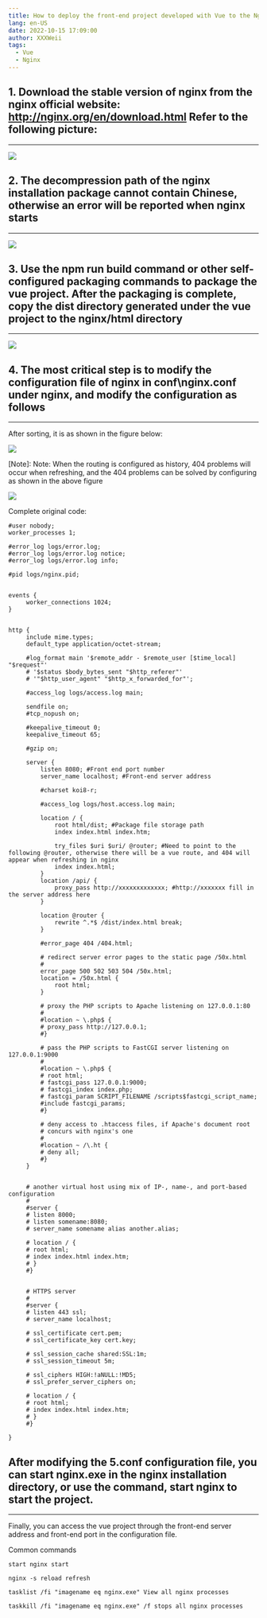 ```yaml
---
title: How to deploy the front-end project developed with Vue to the Nginx server of the window system, just five simple steps
lang: en-US
date: 2022-10-15 17:09:00
author: XXXWeii
tags:
  - Vue
  - Nginx
---
```


## 1. Download the stable version of nginx from the nginx official website: http://nginx.org/en/download.html Refer to the following picture:

---

![](./images/nginx.png)

## 2. The decompression path of the nginx installation package cannot contain Chinese, otherwise an error will be reported when nginx starts

---

![](./images/nginx-1.22.1.png)

## 3. Use the npm run build command or other self-configured packaging commands to package the vue project. After the packaging is complete, copy the dist directory generated under the vue project to the nginx/html directory

---

![](./images/1.jpg)

## 4. The most critical step is to modify the configuration file of nginx in conf\nginx.conf under nginx, and modify the configuration as follows

---

After sorting, it is as shown in the figure below:

![](./images/2.jpg)

[Note]: Note: When the routing is configured as history, 404 problems will occur when refreshing, and the 404 problems can be solved by configuring as shown in the above figure

![](./images/3.jpg)

Complete original code:

```
#user nobody;
worker_processes 1;

#error_log logs/error.log;
#error_log logs/error.log notice;
#error_log logs/error.log info;

#pid logs/nginx.pid;


events {
     worker_connections 1024;
}


http {
     include mime.types;
     default_type application/octet-stream;

     #log_format main '$remote_addr - $remote_user [$time_local] "$request"'
     # '$status $body_bytes_sent "$http_referer"'
     # '"$http_user_agent" "$http_x_forwarded_for"';

     #access_log logs/access.log main;

     sendfile on;
     #tcp_nopush on;

     #keepalive_timeout 0;
     keepalive_timeout 65;

     #gzip on;

     server {
         listen 8080; #Front end port number
         server_name localhost; #Front-end server address

         #charset koi8-r;

         #access_log logs/host.access.log main;

         location / {
             root html/dist; #Package file storage path
             index index.html index.htm;

             try_files $uri $uri/ @router; #Need to point to the following @router, otherwise there will be a vue route, and 404 will appear when refreshing in nginx
             index index.html;
         }
         location /api/ {
             proxy_pass http://xxxxxxxxxxxxx; #http://xxxxxxx fill in the server address here
         }

         location @router {
             rewrite ^.*$ /dist/index.html break;
         }

         #error_page 404 /404.html;

         # redirect server error pages to the static page /50x.html
         #
         error_page 500 502 503 504 /50x.html;
         location = /50x.html {
             root html;
         }

         # proxy the PHP scripts to Apache listening on 127.0.0.1:80
         #
         #location ~ \.php$ {
         # proxy_pass http://127.0.0.1;
         #}

         # pass the PHP scripts to FastCGI server listening on 127.0.0.1:9000
         #
         #location ~ \.php$ {
         # root html;
         # fastcgi_pass 127.0.0.1:9000;
         # fastcgi_index index.php;
         # fastcgi_param SCRIPT_FILENAME /scripts$fastcgi_script_name;
         #include fastcgi_params;
         #}

         # deny access to .htaccess files, if Apache's document root
         # concurs with nginx's one
         #
         #location ~ /\.ht {
         # deny all;
         #}
     }


     # another virtual host using mix of IP-, name-, and port-based configuration
     #
     #server {
     # listen 8000;
     # listen somename:8080;
     # server_name somename alias another.alias;

     # location / {
     # root html;
     # index index.html index.htm;
     # }
     #}


     # HTTPS server
     #
     #server {
     # listen 443 ssl;
     # server_name localhost;

     # ssl_certificate cert.pem;
     # ssl_certificate_key cert.key;

     # ssl_session_cache shared:SSL:1m;
     # ssl_session_timeout 5m;

     # ssl_ciphers HIGH:!aNULL:!MD5;
     # ssl_prefer_server_ciphers on;

     # location / {
     # root html;
     # index index.html index.htm;
     # }
     #}

}
```

## After modifying the 5.conf configuration file, you can start nginx.exe in the nginx installation directory, or use the command, start nginx to start the project.

---

Finally, you can access the vue project through the front-end server address and front-end port in the configuration file.

Common commands

```
start nginx start

nginx -s reload refresh

tasklist /fi "imagename eq nginx.exe" View all nginx processes

taskkill /fi "imagename eq nginx.exe" /f stops all nginx processes
```
